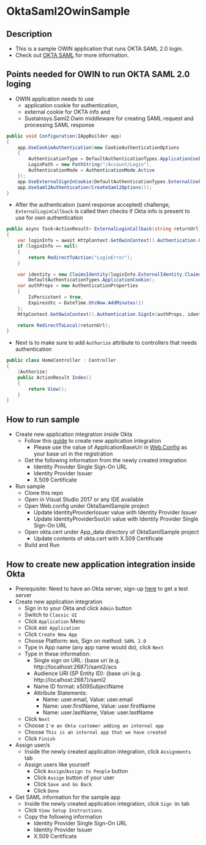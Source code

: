 # OktaSaml2OwinSample

## Description

- This is a sample OWIN application that runs OKTA SAML 2.0 login.
- Check out [OKTA SAML](https://developer.okta.com/standards/SAML/#planning-for-saml) for more information.

## Points needed for OWIN to run OKTA SAML 2.0 loging

- OWIN application needs to use 
  - application cookie for authentication,
  - external cookie for OKTA info and 
  - Sustainsys.Saml2.Owin middleware for creating SAML request and processing SAML response
```csharp
public void Configuration(IAppBuilder app)
{
    app.UseCookieAuthentication(new CookieAuthenticationOptions
    {
        AuthenticationType = DefaultAuthenticationTypes.ApplicationCookie,
        LoginPath = new PathString("/Account/Login"),
        AuthenticationMode = AuthenticationMode.Active
    });
    app.UseExternalSignInCookie(DefaultAuthenticationTypes.ExternalCookie);
    app.UseSaml2Authentication(CreateSaml2Options());
}
```

- After the authentication (saml response accepted) challenge, `ExternalLoginCallback` is called then checks if Okta info is present to use for own authentication
```csharp
public async Task<ActionResult> ExternalLoginCallback(string returnUrl)
{
    var loginInfo = await HttpContext.GetOwinContext().Authentication.GetExternalLoginInfoAsync();
    if (loginInfo == null)
    {
        return RedirectToAction("LoginError");
    }

    var identity = new ClaimsIdentity(loginInfo.ExternalIdentity.Claims,
        DefaultAuthenticationTypes.ApplicationCookie);
    var authProps = new AuthenticationProperties
    {
        IsPersistent = true,
        ExpiresUtc = DateTime.UtcNow.AddMinutes(1)
    };            
    HttpContext.GetOwinContext().Authentication.SignIn(authProps, identity);

    return RedirectToLocal(returnUrl);
}
```

- Next is to make sure to add `Authorize` attribute to controllers that needs authentication
```csharp
public class HomeController : Controller
{
    [Authorize]
    public ActionResult Index()
    {
        return View();
    }
}
```

## How to run sample

- Create new application integration inside Okta
  - Follow this [guide](#how-to-create-new-application-integration-inside-okta) to create new application integration
    - Please use the value of ApplicationBaseUri in [Web.Config](https://github.com/bvillanueva-mdsol/OktaSaml2OwinSample/blob/master/OktaSamlSample/Web.config) as your base uri in the registration
  - Get the following information from the newly created integration
    - Identity Provider Single Sign-On URL
    - Identity Provider Issuer
    - X.509 Certificate
- Run sample
  - Clone this repo
  - Open in Visual Studio 2017 or any IDE available
  - Open Web.config under OktaSamlSample project
    - Update IdentityProviderIssuer value with Identity Provider Issuer
    - Update IdentityProviderSsoUri value with Identity Provider Single Sign-On URL
  - Open okta.cert under App_data directory of OktaSamlSample project
    - Update contents of okta.cert with X.509 Certificate
  - Build and Run

## How to create new application integration inside Okta

- Prerequisite: Need to have an Okta server, sign-up [here](https://developer.okta.com/signup/) to get a test server
- Create new application integration
  - Sign in to your Okta and click `Admin` button
  - Switch to `Classic UI`
  - Click `Application` Menu
  - Click `Add Application`
  - Click `Create New App`
  - Choose Platform: `Web`, Sign on method: `SAML 2.0`
  - Type in App name (any app name would do), click `Next`
  - Type in these information:
    - Single sign on URL: {base uri (e.g. http://localhost:2687}/saml2/acs
    - Audience URI (SP Entity ID): {base uri (e.g. http://localhost:2687}/saml2
    - Name ID format: x509SubjectName
    - Attribute Statements:
      - Name: user.email, Value: user.email
      - Name: user.firstName, Value: user.firstName
      - Name: user.lastName, Value: user.lastName
  - Click `Next`
  - Choose `I'm an Okta customer adding an internal app`
  - Choose `This is an internal app that we have created`
  - Click `Finish`
- Assign user/s
  - Inside the newly created application integration, click `Assignments` tab
  - Assign users like yourself
    - Click `Assign`/`Assign to People` button
    - Click `Assign` button of your user
    - Click `Save and Go Back`
    - Click `Done`
- Get SAML information for the sample app
  - Inside the newly created application integration, click `Sign On` tab
  - Click `View Setup Instructions`
  - Copy the following information
    - Identity Provider Single Sign-On URL
    - Identity Provider Issuer
    - X.509 Certificate
